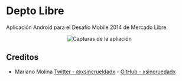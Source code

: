 Depto Libre
===========

Aplicación Android para el Desafío Mobile 2014 de Mercado Libre.

<p align="center" >
  <img src="http://funka.la/mariano/deptolibre/img-app.jpg" alt="Capturas de la apliación" title="Capturas de la apliación" />
</p>

## Creditos
* Mariano Molina [Twitter - @xsincrueldadx](https://twitter.com/xsincrueldadx) - [GitHub - xsincruedadx](https://github.com/xsincrueldadx)